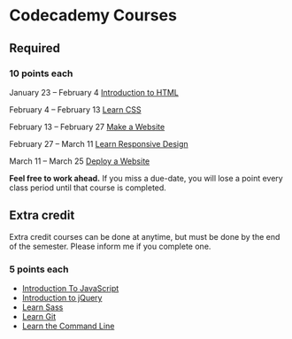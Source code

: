 # Codecademy Courses

## Required

### 10 points each

January 23 &ndash; February 4
[Introduction to HTML](https://www.codecademy.com/learn/learn-html)

February 4 &ndash; February 13
[Learn CSS](https://www.codecademy.com/learn/learn-css)

February 13 &ndash; February 27
[Make a Website](https://www.codecademy.com/learn/make-a-website)

February 27 &ndash; March 11
[Learn Responsive Design](https://www.codecademy.com/learn/learn-responsive-design)

March 11 &ndash; March 25
[Deploy a Website](https://www.codecademy.com/learn/deploy-a-website)

**Feel free to work ahead.** If you miss a due-date, you will lose a point every class period until that course is completed.


## Extra credit

Extra credit courses can be done at anytime, but must be done by the end of the semester. Please inform me if you complete one. 

### 5 points each

- [Introduction To JavaScript](https://www.codecademy.com/learn/introduction-to-javascript)
- [Introduction to jQuery](https://www.codecademy.com/learn/learn-jquery)
- [Learn Sass](https://www.codecademy.com/learn/learn-sass)
- [Learn Git](https://www.codecademy.com/learn/learn-git)
- [Learn the Command Line](https://www.codecademy.com/learn/learn-the-command-line)
